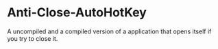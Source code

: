 # Anti-Close-AutoHotKey
A uncompiled and a compiled version of a application that opens itself if you try to close it.
